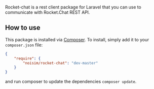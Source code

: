 Rocket-chat is a rest client package for Laravel that you can use to communicate with Rocket.Chat REST API.

## How to use

This package is installed via [Composer](http://getcomposer.org/). To install, simply add it
to your `composer.json` file:

```json
{
    "require": {
        "noisim/rocket-chat": "dev-master"
    }
}
```

and run composer to update the dependencies `composer update`.
